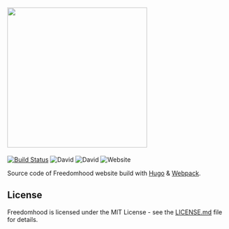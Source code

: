 <h1>
  <img src="https://raw.githubusercontent.com/matteobertoldo/freedomhood/master/src/svg/freedomhood.svg?sanitize=true" width="320" />
</h1>

[![Build Status](https://travis-ci.com/matteobertoldo/freedomhood.svg?branch=master)](https://travis-ci.com/matteobertoldo/freedomhood) ![David](https://img.shields.io/david/dev/matteobertoldo/freedomhood) ![David](https://img.shields.io/david/matteobertoldo/freedomhood) ![Website](https://img.shields.io/website?url=https%3A%2F%2Fmatteobertoldo.github.io%2Ffreedomhood%2F)

Source code of Freedomhood website build with [Hugo](https://gohugo.io) & [Webpack](https://webpack.js.org).

## License

Freedomhood is licensed under the MIT License - see the [LICENSE.md](https://github.com/matteobertoldo/freedomhood/blob/master/LICENSE) file for details.
